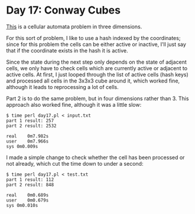 # Day 17: Conway Cubes

[This](https://adventofcode.com/2020/day/17) is a cellular automata problem
in three dimensions.

For this sort of problem, I like to use a hash indexed by the coordinates;
since for this problem the cells can be either active or inactive, I'll just
say that if the coordinate exists in the hash it is active.

Since the state during the next step only depends on the state of adjacent
cells, we only have to check cells which are currently active or adjacent to
active cells. At first, I just looped through the list of active cells (hash
keys) and processed all cells in the 3x3x3 cube around it, which worked
fine, although it leads to reprocessing a lot of cells.

Part 2 is to do the same problem, but in four dimensions rather than 3.
This approach also worked fine, although it was a little slow:

```
$ time perl day17.pl < input.txt 
part 1 result: 257
part 2 result: 2532

real	0m7.982s
user	0m7.966s
sys	0m0.009s
```

I made a simple change to check whether the cell has been processed or not
already, which cut the time down to under a second:

```
$ time perl day17.pl < test.txt 
part 1 result: 112
part 2 result: 848

real	0m0.689s
user	0m0.679s
sys	0m0.010s
```
